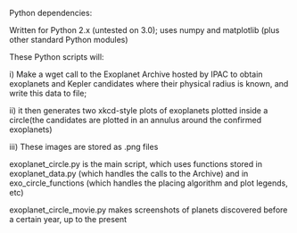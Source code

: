 Python dependencies:

Written for Python 2.x (untested on 3.0); uses numpy and matplotlib (plus other standard Python modules)

These Python scripts will:

i) Make a wget call to the Exoplanet Archive hosted by IPAC to obtain exoplanets and Kepler candidates where their physical radius is known, and write this data to file;

ii) it then generates two xkcd-style plots of exoplanets plotted inside a circle(the candidates are plotted in an annulus around the confirmed exoplanets)

iii) These images are stored as .png files

exoplanet_circle.py is the main script, which uses functions stored in exoplanet_data.py (which handles the calls to the Archive) and in exo_circle_functions (which handles the placing algorithm and plot legends, etc)

exoplanet_circle_movie.py makes screenshots of planets discovered before a certain year, up to the present
